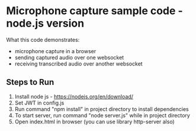 # Microphone capture sample code - node.js version #

What this code demonstrates:
* microphone capture in a browser
* sending captured audio over one websocket
* receiving transcribed audio over another websocket

## Steps to Run ##

1. Install node js - https://nodejs.org/en/download/
1. Set JWT in config.js 
1. Run command "npm install" in project directory to install dependencies
1. To start server, run command "node server.js" while in project directory
1. Open index.html in browser (you can use library http-server also)
